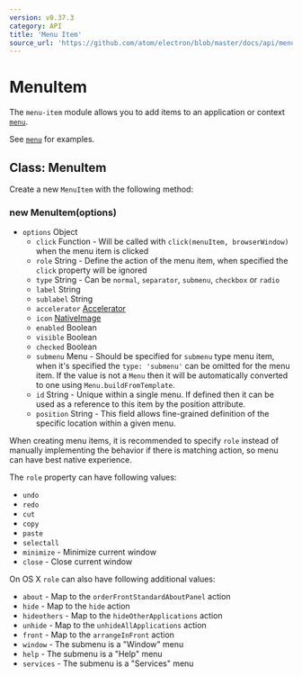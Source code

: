 ```yaml
---
version: v0.37.3
category: API
title: 'Menu Item'
source_url: 'https://github.com/atom/electron/blob/master/docs/api/menu-item.md'
---
```


# MenuItem

The `menu-item` module allows you to add items to an application or context
[`menu`](http://electron.atom.io/docs/v0.37.3/api/menu).

See [`menu`](http://electron.atom.io/docs/v0.37.3/api/menu) for examples.

## Class: MenuItem

Create a new `MenuItem` with the following method:

### new MenuItem(options)

* `options` Object
  * `click` Function - Will be called with `click(menuItem, browserWindow)` when
     the menu item is clicked
  * `role` String - Define the action of the menu item, when specified the
     `click` property will be ignored
  * `type` String - Can be `normal`, `separator`, `submenu`, `checkbox` or
     `radio`
  * `label` String
  * `sublabel` String
  * `accelerator` [Accelerator](http://electron.atom.io/docs/v0.37.3/api/accelerator)
  * `icon` [NativeImage](http://electron.atom.io/docs/v0.37.3/api/native-image)
  * `enabled` Boolean
  * `visible` Boolean
  * `checked` Boolean
  * `submenu` Menu - Should be specified for `submenu` type menu item, when
     it's specified the `type: 'submenu'` can be omitted for the menu item.
     If the value is not a `Menu` then it will be automatically converted to one
     using `Menu.buildFromTemplate`.
  * `id` String - Unique within a single menu. If defined then it can be used
     as a reference to this item by the position attribute.
  * `position` String - This field allows fine-grained definition of the
     specific location within a given menu.

When creating menu items, it is recommended to specify `role` instead of
manually implementing the behavior if there is matching action, so menu can have
best native experience.

The `role` property can have following values:

* `undo`
* `redo`
* `cut`
* `copy`
* `paste`
* `selectall`
* `minimize` - Minimize current window
* `close` - Close current window

On OS X `role` can also have following additional values:

* `about` - Map to the `orderFrontStandardAboutPanel` action
* `hide` - Map to the `hide` action
* `hideothers` - Map to the `hideOtherApplications` action
* `unhide` - Map to the `unhideAllApplications` action
* `front` - Map to the `arrangeInFront` action
* `window` - The submenu is a "Window" menu
* `help` - The submenu is a "Help" menu
* `services` - The submenu is a "Services" menu
